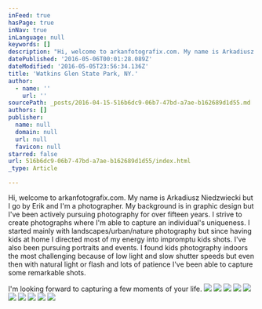 ```yaml
---
inFeed: true
hasPage: true
inNav: true
inLanguage: null
keywords: []
description: "Hi, welcome to arkanfotografix.com. My name is Arkadiusz Niedzwiecki but I go by Erik and I'm a photographer. My background is in graphic design but I've been actively pursuing photography for over fifteen years. I strive to create photographs where I'm able to capture an individual's uniqueness. I started mainly with landscapes/urban/nature photography but since having kids at home I directed most of my energy into impromptu kids shots. I've also been pursuing portraits and events. I found kids photography indoors the most challenging because of low light and slow shutter speeds but even then with natural light or flash and lots of patience I've been able to capture some remarkable shots."
datePublished: '2016-05-06T00:01:28.089Z'
dateModified: '2016-05-05T23:56:34.136Z'
title: 'Watkins Glen State Park, NY.'
author:
  - name: ''
    url: ''
sourcePath: _posts/2016-04-15-516b6dc9-06b7-47bd-a7ae-b162689d1d55.md
authors: []
publisher:
  name: null
  domain: null
  url: null
  favicon: null
starred: false
url: 516b6dc9-06b7-47bd-a7ae-b162689d1d55/index.html
_type: Article

---
```

Hi, welcome to arkanfotografix.com. My name is Arkadiusz Niedzwiecki but I go by Erik and I'm a photographer. My background is in graphic design but I've been actively pursuing photography for over fifteen years. I strive to create photographs where I'm able to capture an individual's uniqueness. I started mainly with landscapes/urban/nature photography but since having kids at home I directed most of my energy into impromptu kids shots. I've also been pursuing portraits and events. I found kids photography indoors the most challenging because of low light and slow shutter speeds but even then with natural light or flash and lots of patience I've been able to capture some remarkable shots.

I'm looking forward to capturing a few moments of your life.
![](https://the-grid-user-content.s3-us-west-2.amazonaws.com/65a2ad8f-e398-4bcf-9b3b-871505fa4d9a.jpg)
![](https://s3-us-west-2.amazonaws.com/the-grid-img/p/44949c1b9310f82809c68e52632232f8feda99d9.jpg)
![](https://the-grid-user-content.s3-us-west-2.amazonaws.com/ccec4550-efab-4990-8970-098472741735.jpg)
![](https://the-grid-user-content.s3-us-west-2.amazonaws.com/f7a6690c-f7d8-4785-9e5a-e9aa8a321c34.jpg)
![](https://the-grid-user-content.s3-us-west-2.amazonaws.com/ec7c4aa4-7e81-43dd-a71b-a51bddd54d75.jpg)
![](https://s3-us-west-2.amazonaws.com/the-grid-img/p/94765a23e3df8c06c5a6ff0781ced87bb1bd02cb.jpg)
![](https://the-grid-user-content.s3-us-west-2.amazonaws.com/13e683f6-0662-4d49-a784-f85d79341f9b.jpg)
![](https://the-grid-user-content.s3-us-west-2.amazonaws.com/ec6a2baa-8712-4c54-8a94-40035ee98eb4.jpg)
![](https://the-grid-user-content.s3-us-west-2.amazonaws.com/e5eddc17-991d-450f-985f-513b3eb1c3cb.jpg)
![](https://s3-us-west-2.amazonaws.com/the-grid-img/p/f0b5b902f819d18a93eb65b6b7b573e69cf52616.jpg)